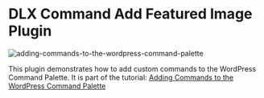 # DLX Command Add Featured Image Plugin

![adding-commands-to-the-wordpress-command-palette](https://github.com/DLXPlugins/dlx-command-add-featured-image/assets/636521/dca63779-a41b-4e35-b750-cd5cd3c045e4)


This plugin demonstrates how to add custom commands to the WordPress Command Palette. It is part of the tutorial: <a href="https://dlxplugins.com/tutorials/adding-commands-to-the-wordpress-command-palette/">Adding Commands to the WordPress Command Palette</a>
